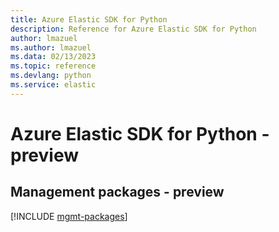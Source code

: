 ```yaml
---
title: Azure Elastic SDK for Python
description: Reference for Azure Elastic SDK for Python
author: lmazuel
ms.author: lmazuel
ms.data: 02/13/2023
ms.topic: reference
ms.devlang: python
ms.service: elastic
---
```

# Azure Elastic SDK for Python - preview

## Management packages - preview
[!INCLUDE [mgmt-packages](elastic-mgmt-index.md)]